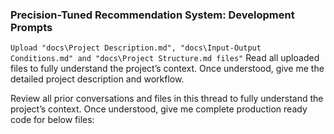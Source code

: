 ### **Precision-Tuned Recommendation System: Development Prompts** 

`Upload "docs\Project Description.md", "docs\Input-Output Conditions.md" and "docs\Project Structure.md files"`
Read all uploaded files to fully understand the project’s context. Once understood, give me the detailed project description and workflow.

Review all prior conversations and files in this thread to fully understand the project’s context. Once understood, give me complete production ready code for below files:
